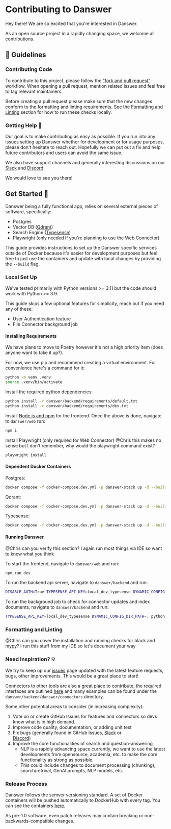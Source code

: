 # Contributing to Danswer
Hey there! We are so excited that you're interested in Danswer.

As an open source project in a rapidly changing space, we welcome all contributions.


## 💃 Guidelines
### Contributing Code
To contribute to this project, please follow the
["fork and pull request"](https://docs.github.com/en/get-started/quickstart/contributing-to-projects) workflow.
When opening a pull request, mention related issues and feel free to tag relevant maintainers.

Before creating a pull request please make sure that the new changes conform to the formatting and linting requirements.
See the [Formatting and Linting](#-formatting-and-linting) section for how to run these checks locally.


### Getting Help 🙋
Our goal is to make contributing as easy as possible. If you run into any issues setting up Danswer whether for
development or for usage purposes, please don't hesitate to reach out.
Hopefully we can put out a fix and help future contributors and users can avoid the same issue.

We also have support channels and generally interesting discussions on our
[Slack](https://join.slack.com/t/danswer/shared_invite/zt-1u3h3ke3b-VGh1idW19R8oiNRiKBYv2w)
and 
[Discord](https://discord.gg/TDJ59cGV2X).

We would love to see you there!


## Get Started 🚀
Danswer being a fully functional app, relies on several external pieces of software, specifically:
- Postgres
- Vector DB ([Qdrant](https://github.com/qdrant/qdrant))
- Search Engine ([Typesense](https://github.com/typesense/typesense))
- Playwright (only needed if you're planning to use the Web Connector)

This guide provides instructions to set up the Danswer specific services outside of Docker because it's easier for
development purposes but feel free to just use the containers and update with local changes by providing the `--build`
flag.

### Local Set Up
We've tested primarily with Python versions >= 3.11 but the code should work with Python >= 3.9.

This guide skips a few optional features for simplicity, reach out if you need any of these:
- User Authentication feature
- File Connector background job

#### Installing Requirements
We have plans to move to Poetry however it's not a high priority item (does anyone want to take it up?).

For now, we use pip and recommend creating a virtual environment. For convenience here's a command for it:
```bash
python -m venv .venv
source .venv/bin/activate
```

Install the required python dependencies:
```bash
python install -r danswer/backend/requirements/default.txt
python install -r danswer/backend/requirements/dev.txt
```

Install [Node.js and npm](https://docs.npmjs.com/downloading-and-installing-node-js-and-npm) for the frontend.
Once the above is done, navigate to `danswer/web` run:
```bash
npm i
```

Install Playwright (only required for Web Connector)
@Chris this makes no sense but I don't remember, why would the playwright command exist?
```bash
playwright install
```

#### Dependent Docker Containers
Postgres:
```bash
docker compose -f docker-compose.dev.yml -p danswer-stack up -d --build relational_db
```

Qdrant:
```bash
docker compose -f docker-compose.dev.yml -p danswer-stack up -d --build vector_db
```

Typesense:
```bash
docker compose -f docker-compose.dev.yml -p danswer-stack up -d --build search_engine
```
#### Running Danswer
@Chris can you verify this section? I again run most things via IDE so want to know what you think

To start the frontend, navigate to `danswer/web` and run:
```bash
npm run dev
```

To run the backend api server, navigate to `danswer/backend` and run:
```bash
DISABLE_AUTH=True TYPESENSE_API_KEY=local_dev_typesense DYNAMIC_CONFIG_DIR_PATH=. python danswer/main.py
```

To run the background job to check for connector updates and index documents, navigate to `danswer/backend` and run:
```bash
TYPESENSE_API_KEY=local_dev_typesense DYNAMIC_CONFIG_DIR_PATH=. python danswer/main.py
```


### Formatting and Linting
@Chris can you cover the installation and running checks for black and mypy?
I run this stuff from my IDE so let's document your way

### Need Inspiration? 💡
We try to keep up our [issues](https://github.com/danswer-ai/danswer/issues) page updated with the latest
feature requests, bugs, other improvements. This would be a great place to start!

Connectors to other tools are also a great place to contribute, the required interfaces are outlined
[here](https://github.com/danswer-ai/danswer/blob/main/backend/danswer/connectors/interfaces.py)
and many examples can be found under the `danswer/backend/danswer/connectors` directory.

Some other potential areas to consider (in increasing complexity):
1. Vote on or create GitHub Issues for features and connectors so devs know what is in high demand.
2. Improve code quality, documentation, or adding unit test
3. Fix bugs (generally found in GitHub Issues,
[Slack](https://join.slack.com/t/danswer/shared_invite/zt-1u3h3ke3b-VGh1idW19R8oiNRiKBYv2w)
or  
[Discord](https://discord.gg/TDJ59cGV2X))
4. Improve the core functionalities of search and question-answering
   - NLP is a rapidly advancing space currently, we want to use the latest developments from opensource, academia, etc.
   to make the core functionality as strong as possible.
   - This could include changes to document processing (chunking), search/retrival, GenAI prompts, NLP models, etc.


### Release Process
Danswer follows the semver versioning standard.
A set of Docker containers will be pushed automatically to DockerHub with every tag.
You can see the containers [here](https://hub.docker.com/search?q=danswer%2F).

As pre-1.0 software, even patch releases may contain breaking or non-backwards-compatible changes.
